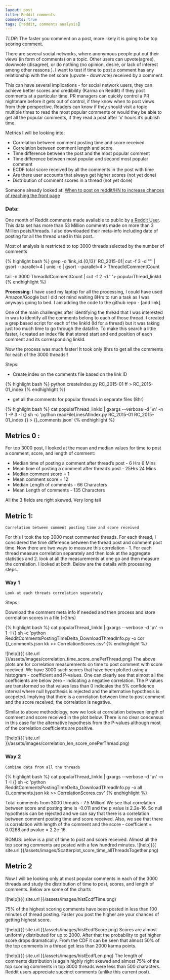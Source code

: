 ```yaml
---
layout: post
title: Reddit comments
comments: true
tags: [reddit, comments analysis]
---
```

*TLDR*: The faster you comment on a post, more likely it is going to be top scoring comment.

There are several social networks, where anonymous people put out their views (in form of comments) on a topic. Other users can upvote(agree), downvote (disagree), or do nothing (no opinion, desire, or lack of interest among other reasons ). I want to test if time to post a comment has any relationship with the net score (upvote - downvote) received by a comment. 

This can have several implications - for social network users, they can achieve better scores and credibility  (Karma on Reddit) if they post comments at a particular time. PR managers can quickly control a PR nightmare  before it gets out of control, if they know when to post views from their perspective. Readers can know if they should visit a topic multiple times to read the most popular comments or would they be able to get all the popular comments, if they read a post after ‘x’ hours it’s publish time.


Metrics I will be looking into:

- Correlation between comment posting time and score received
- Correlation between comment length and score.
- Time difference between the post and the most popular comment
- Time difference between most popular and second most popular comment
- ECDF total score received by all the comments in the post with time
- Are there user accounts that always get higher scores (not yet done)
- Distribution of comment scores in a thread (not yet done)


Someone already looked at:
[When to post on reddit/HN to increase chances of reaching the front page]( http://arxiv.org/pdf/1501.07860.pdf)


### Data:

One month of Reddit comments made available to public by  [a Reddit User](https://www.reddit.com/user/Stuck_In_the_Matrix). This data set has more than 53 Million comments made on more than 3 Million posts/threads. I also downloaded their meta-info including date of posting for all the thread used in this post.. 

Most of analysis is restricted to top 3000 threads selected by the number of comments

{% highlight bash %}
grep -o 'link_id.\{0,13\}' RC_2015-01| cut -f 3 -d '"' | gsort --parallel=4 | uniq -c | gsort --parallel=4 > ThreadIdCommentCount

tail -n 3000 ThreadIdCommentCount | cut -f 2 -d ' '> popularThread_linkId
{% endhighlight %}

**Processing**: I have used my laptop for all the processing, I could have used Amazon/Google but I did not mind waiting 8Hrs to run a task as I was anyways going to bed. I am adding the code to the github repo - [add link]. 

One of the main challenges after identifying the thread that I was interested in was to identify all the comments belong to each of those thread. I created a grep based script for each of the linkId (Id for a thread) but it was taking just too much time to go through the datafile. To make this search a little faster, I created an index file that stored start and end position of each comment and its corresponding linkId. 

Now the process was much faster! It took only 8hrs to get all the comments for each of the 3000 threads!!

Steps:

- Create index on the comments file based on the link ID 

{% highlight bash %}
python createIndex.py RC_2015-01 ff > RC_2015-01_index
{% endhighlight %}

- get all the comments for popular threads in separate files  (8hr)

{% highlight bash %}
cat  popularThread_linkId | gxargs --verbose -d '\n' -n 1 -P 3 -I {} sh -c 'python readFileLinesAtIndex.py RC_2015-01 RC_2015-01_index {} > {}_comments.json'
{% endhighlight %}


## Metrics 0 :

For top 3000 post, I looked at the mean and median values for time to post a comment, score, and length of comment:

- Median time of posting a comment after thread’s post - 6 Hrs 6 Mins 
- Mean time of posting a comment after thread’s post - 25Hrs 24 Mins 
- Median comment score = 1 
- Mean comment score = 12 
- Median Length of comments - 66 Characters
- Mean Length of comments - 135 Characters

All the 3 fields are right skewed. Very long tail

## Metric 1:
`Correlation between comment posting time and score received`

For this I took the top 3000 most commented threads. For each thread, I considered the time difference between the thread post and comment post time. Now there are two ways to measure this correlation - 1.  For each thread measure correlation separately and then look at the  aggregate statistics  and 2. look at all the measurements at one go and then measure the correlation. I looked at both. Below are the details with processing steps. 

### Way 1
`Look at each threads correlation separately`

Steps :

Download the comment meta info if needed and then process and store correlation scores in a file (~2hrs)

{% highlight bash %}
cat  popularThread_linkId | gxargs --verbose -d '\n' -n 1 -I {} sh -c 'python RedditCommentsPostingTimeDelta_DownloadThreadInfo.py -o  cor {}_comments.json kk >> CorrelationScores.csv'
{% endhighlight %}

![help]({{ site.url }}/assets/images/correlation_time_score_onePerThread.png)
The above plots are for correlation measurements on time to post comment with score received. We have 3000 such scores that have been plotted using a histogram - coefficient and P-values. One can clearly see that almost all the coefficients are below zero - indicating a negative correlation. The P values are transformed so that values less than 0 indicates the 5% confidence interval where null hypothesis is rejected and the alternative hypothesis is accpeted. Implying that there is a correlation between time to post comment and the score received; the correlation is negative.   

Similar to above methodology, now we look at correlation between length of comment and score received in the plot below. There is no clear concensus in this case for the alternative hypothesis from the P-values although most of the correlation coefficients are positive. 

![help]({{ site.url }}/assets/images/correlation_len_score_onePerThread.png)


### Way 2
`Combine data from all the threads`


{% highlight bash %}
cat  popularThread_linkId | gxargs --verbose -d '\n' -n 1 -I {} sh -c 'python RedditCommentsPostingTimeDelta_DownloadThreadInfo.py -o all {}_comments.json kk >> CorrelationScores.csv'
{% endhighlight %}

Total comments from 3000 threads -  7.5 Million!  We see that correlation between score and posting time is -0.011 and the p value is 2.2e-16. So null hypothesis can be rejected and we can say that there is a correlation between comment posting time and score received.  Also, we see that there is correlation with length of the comment and the score - coefficient = 0.0268 and pvalue = 2.2e-16. 

BONUS: below is a plot of time to post and score received. Almost all the top scoring comments are posted with a few hundred minutes.
![help]({{ site.url }}/assets/images/Scatterplot_score_time_allThreadsTogether.png)

## Metric 2 

Now I will be looking only at most popular comments in each of the 3000 threads and study the distribution of time to post, scores, and length of comments. Below are some of the charts 

![help]({{ site.url }}/assets/images/histEcdfTime.png)

75% of the highest scoring comments have been posted in less than 100 minutes of thread posting. Faster you post the higher are your chances of getting highest score.

![help]({{ site.url }}/assets/images/histEcdfScore.png)
Scores are almost uniformly distributed for up to 2000. After that the probability to get higher score drops dramatically. From the CDF it can be seen that almost 50% of the top comments in  a thread get less than 2000 karma points. 

![help]({{ site.url }}/assets/images/histEcdfLen.png)
The length of comments distribution is again highly right skewed and almost 75% of the top scoring comments in top 3000 threads were less than 500 characters. Reddit users appreciate succinct comments (unlike this current post).


